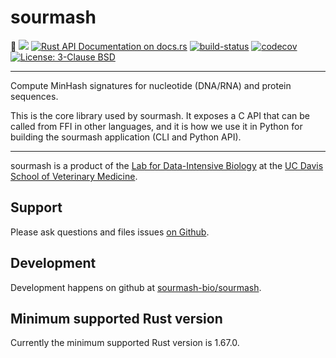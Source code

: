 <meta charset="utf-8"/>

# sourmash

🦀
[![](https://img.shields.io/crates/v/sourmash.svg)](https://crates.io/crates/sourmash)
[![Rust API Documentation on docs.rs](https://docs.rs/sourmash/badge.svg)](https://docs.rs/sourmash)
[![build-status]][github-actions]
[![codecov](https://codecov.io/gh/sourmash-bio/sourmash/branch/latest/graph/badge.svg)](https://codecov.io/gh/sourmash-bio/sourmash)
<a href="https://github.com/sourmash-bio/sourmash/blob/latest/LICENSE"><img alt="License: 3-Clause BSD" src="https://img.shields.io/badge/License-BSD%203--Clause-blue.svg"></a>

[build-status]: https://github.com/sourmash-bio/sourmash/workflows/Rust%20checks/badge.svg
[github-actions]: https://github.com/sourmash-bio/sourmash/actions?query=workflow%3A%22Rust+checks%22

----

Compute MinHash signatures for nucleotide (DNA/RNA) and protein sequences.

This is the core library used by sourmash. It exposes a C API that can be
called from FFI in other languages, and it is how we use it in Python for
building the sourmash application (CLI and Python API).

----

sourmash is a product of the
[Lab for Data-Intensive Biology](http://ivory.idyll.org/lab/) at the
[UC Davis School of Veterinary Medicine](http://www.vetmed.ucdavis.edu).

## Support

Please ask questions and files issues
[on Github](https://github.com/sourmash-bio/sourmash/issues).

## Development

Development happens on github at
[sourmash-bio/sourmash](https://github.com/sourmash-bio/sourmash).

## Minimum supported Rust version

Currently the minimum supported Rust version is 1.67.0.
